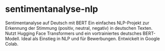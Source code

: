 # sentimentanalyse-nlp
Sentimentanalyse auf Deutsch mit BERT Ein einfaches NLP-Projekt zur Erkennung der Stimmung (positiv, neutral, negativ) in deutschen Texten. Nutzt Hugging Face Transformers und ein vortrainiertes deutsches BERT-Modell. Ideal als Einstieg in NLP und für Bewerbungen. Entwickelt in Google Colab.
